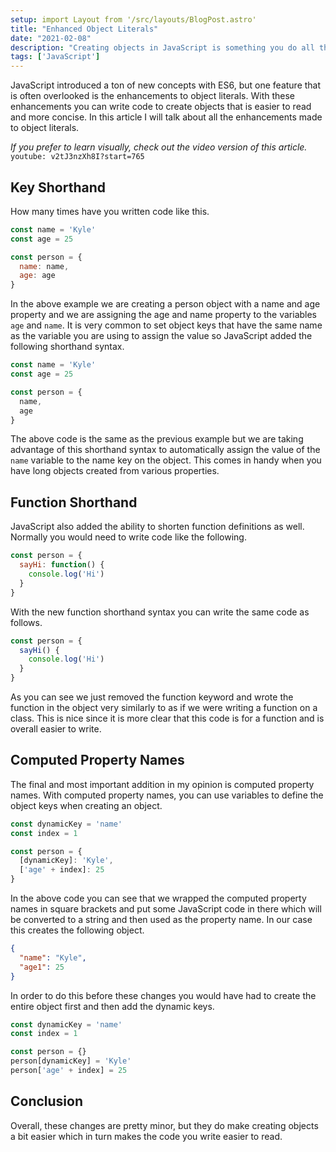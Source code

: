 ```yaml
---
setup: import Layout from '/src/layouts/BlogPost.astro'
title: "Enhanced Object Literals"
date: "2021-02-08"
description: "Creating objects in JavaScript is something you do all the time so you should know about these enhancements that make creating objects even easier."
tags: ['JavaScript']
---
```


JavaScript introduced a ton of new concepts with ES6, but one feature that is often overlooked is the enhancements to object literals. With these enhancements you can write code to create objects that is easier to read and more concise. In this article I will talk about all the enhancements made to object literals.

*If you prefer to learn visually, check out the video version of this article.*
`youtube: v2tJ3nzXh8I?start=765`

## Key Shorthand

How many times have you written code like this.
```js
const name = 'Kyle'
const age = 25

const person = {
  name: name,
  age: age
}
```
In the above example we are creating a person object with a name and age property and we are assigning the age and name property to the variables `age` and `name`. It is very common to set object keys that have the same name as the variable you are using to assign the value so JavaScript added the following shorthand syntax.
```js
const name = 'Kyle'
const age = 25

const person = {
  name,
  age
}
```
The above code is the same as the previous example but we are taking advantage of this shorthand syntax to automatically assign the value of the `name` variable to the name key on the object. This comes in handy when you have long objects created from various properties.

## Function Shorthand

JavaScript also added the ability to shorten function definitions as well. Normally you would need to write code like the following.
```js
const person = {
  sayHi: function() {
    console.log('Hi')
  }
}
```
With the new function shorthand syntax you can write the same code as follows.
```js
const person = {
  sayHi() {
    console.log('Hi')
  }
}
```
As you can see we just removed the function keyword and wrote the function in the object very similarly to as if we were writing a function on a class. This is nice since it is more clear that this code is for a function and is overall easier to write.

## Computed Property Names

The final and most important addition in my opinion is computed property names. With computed property names, you can use variables to define the object keys when creating an object.
```js
const dynamicKey = 'name'
const index = 1

const person = {
  [dynamicKey]: 'Kyle',
  ['age' + index]: 25
}
```
In the above code you can see that we wrapped the computed property names in square brackets and put some JavaScript code in there which will be converted to a string and then used as the property name. In our case this creates the following object.
```json
{
  "name": "Kyle",
  "age1": 25
}
```
In order to do this before these changes you would have had to create the entire object first and then add the dynamic keys.
```js
const dynamicKey = 'name'
const index = 1

const person = {}
person[dynamicKey] = 'Kyle'
person['age' + index] = 25
```

## Conclusion

Overall, these changes are pretty minor, but they do make creating objects a bit easier which in turn makes the code you write easier to read.